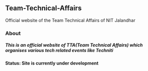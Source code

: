 ## Team-Technical-Affairs
Official website of the Team Technical Affairs of NIT Jalandhar

### About
##### This is an official website of TTA(Team Technical Affairs) which organises various tech related events like Techniti

#### Status: Site is currently under development



